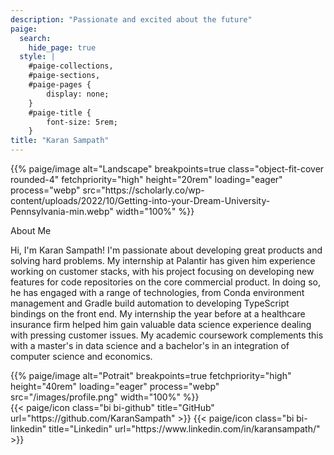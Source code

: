 ```yaml
---
description: "Passionate and excited about the future"
paige:
  search:
    hide_page: true
  style: |
    #paige-collections,
    #paige-sections,
    #paige-pages {
        display: none;
    }
    #paige-title {
        font-size: 5rem;
    }
title: "Karan Sampath"
---
```


<p>{{% paige/image alt="Landscape" breakpoints=true class="object-fit-cover rounded-4" fetchpriority="high" height="20rem" loading="eager" process="webp" src="https://scholarly.co/wp-content/uploads/2022/10/Getting-into-your-Dream-University-Pennsylvania-min.webp" width="100%" %}}</p>

<p class="display-5 fw-bold h2 text-left">About Me</p>

<div class="container-fluid">
    <div class="justify-content-left row">
        <div class="col col-auto col-lg-7 px-0">
            <p class="lead text-left">Hi, I'm Karan Sampath! I'm passionate about developing great products and solving hard problems. My internship at Palantir has given him experience working on customer stacks, with his project focusing on developing new features for code repositories on the core commercial product. In doing so, he has engaged with a range of technologies, from Conda environment management and Gradle build automation to developing TypeScript bindings on the front end. My internship the year before at a healthcare insurance firm helped him gain valuable data science experience dealing with pressing customer issues. My academic coursework complements this with a master's in data science and a bachelor's in an integration of computer science and economics.</p>
        </div>
    </div>
</div>

<div class="column-gap-3 d-flex display-6 justify-content-center mb-3">
{{% paige/image alt="Potrait" breakpoints=true fetchpriority="high" height="40rem" loading="eager" process="webp" src="/images/profile.png" width="100%" %}}
</div>


<div class="column-gap-3 d-flex display-6 justify-content-center mb-3">
    {{< paige/icon class="bi bi-github" title="GitHub" url="https://github.com/KaranSampath" >}}
    {{< paige/icon class="bi bi-linkedin" title="Linkedin" url="https://www.linkedin.com/in/karansampath/" >}}
</div>

>

<!-- ![image](/images/profile.png?w=150&h=150) -->


